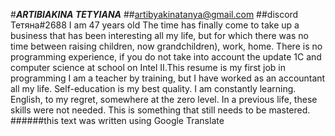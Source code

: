 #_**ARTIBIAKINA TETYIANA**_
##artibyakinatanya@gmail.com
##discord Тетяна#2688
I am 47 years old
The time has finally come to take up a business that has been interesting all my life, but for which there was no time between raising children, now grandchildren), work, home.
There is no programming experience, if you do not take into account the update 1C and computer science at school on Intel II.This resume is my first job in programming
I am a teacher by training, but I have worked as an accountant all my life. Self-education is my best quality. I am constantly learning.
English, to my regret, somewhere at the zero level. In a previous life, these skills were not needed. This is something that still needs to be mastered.
######this text was written using Google Translate